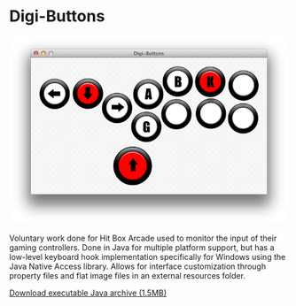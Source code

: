 # Digi-Buttons

![Digi-Buttons in action](www/screenshot.png?raw=true)

Voluntary work done for Hit Box Arcade used to monitor the input of their
gaming controllers. Done in Java for multiple platform support, but has a
low-level keyboard hook implementation specifically for Windows using the Java
Native Access library. Allows for interface customization through property
files and flat image files in an external resources folder.

[Download executable Java archive (1.5MB)](http://hostr.co/p575ySifITT6)
